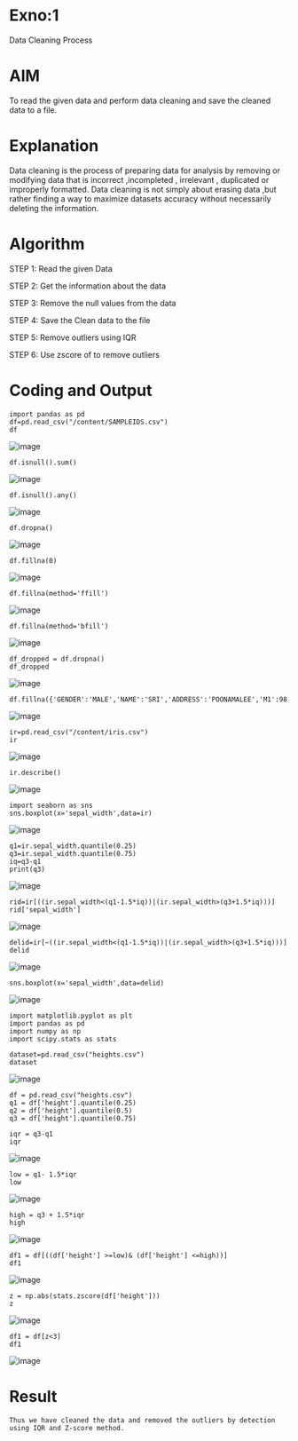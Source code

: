 # Exno:1
Data Cleaning Process

# AIM
To read the given data and perform data cleaning and save the cleaned data to a file.

# Explanation
Data cleaning is the process of preparing data for analysis by removing or modifying data that is incorrect ,incompleted , irrelevant , duplicated or improperly formatted. Data cleaning is not simply about erasing data ,but rather finding a way to maximize datasets accuracy without necessarily deleting the information.

# Algorithm
STEP 1: Read the given Data

STEP 2: Get the information about the data

STEP 3: Remove the null values from the data

STEP 4: Save the Clean data to the file

STEP 5: Remove outliers using IQR

STEP 6: Use zscore of to remove outliers

# Coding and Output
```
import pandas as pd
df=pd.read_csv("/content/SAMPLEIDS.csv")
df
```
![image](https://github.com/user-attachments/assets/7ec78671-e9c2-40b1-8633-6bba047484cc)
```
df.isnull().sum()
```
![image](https://github.com/user-attachments/assets/ff5a0d43-82e8-4934-ac2a-e9379f5a86a4)

```
df.isnull().any()
```
![image](https://github.com/user-attachments/assets/9ecd4868-50d1-4c12-851e-ea7c27498496)

```
df.dropna()
```
![image](https://github.com/user-attachments/assets/4914bf38-039f-4b1f-89e6-6e079cbd4105)
```
df.fillna(0)
```
![image](https://github.com/user-attachments/assets/e83389dd-ec1a-4b34-aaa3-7eb5a8914019)
```
df.fillna(method='ffill')
```
![image](https://github.com/user-attachments/assets/81842716-1fb6-42d7-a1ad-6270030f5f21)
```
df.fillna(method='bfill')
```
![image](https://github.com/user-attachments/assets/e5e09564-d4cf-42de-9cc3-664c4d3f85d7)
```
df_dropped = df.dropna()
df_dropped
```
![image](https://github.com/user-attachments/assets/9fc67c07-1cdc-4dfd-a135-4c0d391b3440)
```
df.fillna({'GENDER':'MALE','NAME':'SRI','ADDRESS':'POONAMALEE','M1':98,'M2':87,'M3':76,'M4':92,'TOTAL':305,'AVG':89.999999})
```
![image](https://github.com/user-attachments/assets/48c0b14e-e8d3-4072-aa8e-021cfde991d7)
```
ir=pd.read_csv("/content/iris.csv")
ir
```
![image](https://github.com/user-attachments/assets/c5d099aa-aea4-4e80-bf0f-6bf4a42ce527)
```
ir.describe()
```
![image](https://github.com/user-attachments/assets/daae6dfd-a29c-416f-9206-2034c71a8890)
```
import seaborn as sns
sns.boxplot(x='sepal_width',data=ir)
```
![image](https://github.com/user-attachments/assets/4caaef6e-a74a-49ff-9bfc-48351e97f0a7)
```
q1=ir.sepal_width.quantile(0.25)
q3=ir.sepal_width.quantile(0.75)
iq=q3-q1
print(q3)
```
![image](https://github.com/user-attachments/assets/4c68c961-6211-4576-856d-2e69bc02fdeb)
```
rid=ir[((ir.sepal_width<(q1-1.5*iq))|(ir.sepal_width>(q3+1.5*iq)))]
rid['sepal_width']
```
![image](https://github.com/user-attachments/assets/d73aec93-6f0b-4557-8e65-e8f4a04caf60)
```
delid=ir[~((ir.sepal_width<(q1-1.5*iq))|(ir.sepal_width>(q3+1.5*iq)))]
delid
```
![image](https://github.com/user-attachments/assets/fd2d624d-04a1-40bc-b2c9-716b8387097a)
```
sns.boxplot(x='sepal_width',data=delid)
```
![image](https://github.com/user-attachments/assets/6396e86a-6979-4bd0-ae80-0e3d43a4828d)
```
import matplotlib.pyplot as plt
import pandas as pd
import numpy as np
import scipy.stats as stats
```
```
dataset=pd.read_csv("heights.csv")
dataset
```
![image](https://github.com/user-attachments/assets/56ed578b-e736-4dd7-aba9-68840b8daa45)
```
df = pd.read_csv("heights.csv")
q1 = df['height'].quantile(0.25)
q2 = df['height'].quantile(0.5)
q3 = df['height'].quantile(0.75)
```
```
iqr = q3-q1
iqr
```
![image](https://github.com/user-attachments/assets/7a0d745f-ebe6-4cf9-8d6f-c08fdd346eee)
```
low = q1- 1.5*iqr
low
```
![image](https://github.com/user-attachments/assets/af7f624f-430a-4a22-82f9-61f0a422e32d)
```
high = q3 + 1.5*iqr
high
```
![image](https://github.com/user-attachments/assets/24c202df-d5fb-4869-98f1-ccef44b681a1)
```
df1 = df[((df['height'] >=low)& (df['height'] <=high))]
df1
```
![image](https://github.com/user-attachments/assets/447f35b8-8000-4e2c-a72e-849bf5e64a30)
```
z = np.abs(stats.zscore(df['height']))
z
```
![image](https://github.com/user-attachments/assets/2a0928e5-354d-4f61-a1ea-cb1ffa0efc32)
```
df1 = df[z<3]
df1
```
![image](https://github.com/user-attachments/assets/a371cdde-15fd-4292-9122-822805fb5f13)

# Result

    Thus we have cleaned the data and removed the outliers by detection using IQR and Z-score method.
